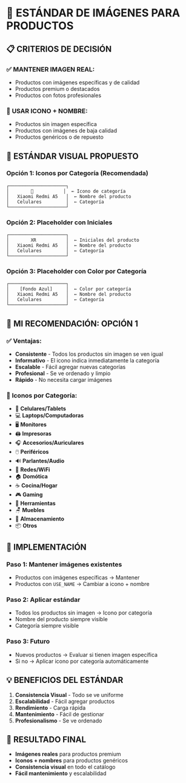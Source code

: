 # 🎨 ESTÁNDAR DE IMÁGENES PARA PRODUCTOS

## 📋 **CRITERIOS DE DECISIÓN**

### ✅ **MANTENER IMAGEN REAL:**
- Productos con imágenes específicas y de calidad
- Productos premium o destacados
- Productos con fotos profesionales

### 🎯 **USAR ICONO + NOMBRE:**
- Productos sin imagen específica
- Productos con imágenes de baja calidad
- Productos genéricos o de repuesto

## 🎨 **ESTÁNDAR VISUAL PROPUESTO**

### **Opción 1: Iconos por Categoría (Recomendada)**
```
┌─────────────────────┐
│        📱           │  ← Icono de categoría
│   Xiaomi Redmi A5   │  ← Nombre del producto
│   Celulares         │  ← Categoría
└─────────────────────┘
```

### **Opción 2: Placeholder con Iniciales**
```
┌─────────────────────┐
│        XR           │  ← Iniciales del producto
│   Xiaomi Redmi A5   │  ← Nombre del producto
│   Celulares         │  ← Categoría
└─────────────────────┘
```

### **Opción 3: Placeholder con Color por Categoría**
```
┌─────────────────────┐
│    [Fondo Azul]     │  ← Color por categoría
│   Xiaomi Redmi A5   │  ← Nombre del producto
│   Celulares         │  ← Categoría
└─────────────────────┘
```

## 🎯 **MI RECOMENDACIÓN: OPCIÓN 1**

### ✅ **Ventajas:**
- **Consistente** - Todos los productos sin imagen se ven igual
- **Informativo** - El icono indica inmediatamente la categoría
- **Escalable** - Fácil agregar nuevas categorías
- **Profesional** - Se ve ordenado y limpio
- **Rápido** - No necesita cargar imágenes

### 🎨 **Iconos por Categoría:**
- 📱 **Celulares/Tablets**
- 💻 **Laptops/Computadoras**
- 🖥️ **Monitores**
- 🖨️ **Impresoras**
- 🎧 **Accesorios/Auriculares**
- 🖱️ **Periféricos**
- 🔊 **Parlantes/Audio**
- 📡 **Redes/WiFi**
- 🏠 **Domótica**
- ☕ **Cocina/Hogar**
- 🎮 **Gaming**
- 🔧 **Herramientas**
- 🪑 **Muebles**
- 💾 **Almacenamiento**
- 📦 **Otros**

## 🔧 **IMPLEMENTACIÓN**

### **Paso 1: Mantener imágenes existentes**
- Productos con imágenes específicas → Mantener
- Productos con `USE_NAME` → Cambiar a icono + nombre

### **Paso 2: Aplicar estándar**
- Todos los productos sin imagen → Icono por categoría
- Nombre del producto siempre visible
- Categoría siempre visible

### **Paso 3: Futuro**
- Nuevos productos → Evaluar si tienen imagen específica
- Si no → Aplicar icono por categoría automáticamente

## 💡 **BENEFICIOS DEL ESTÁNDAR**

1. **Consistencia Visual** - Todo se ve uniforme
2. **Escalabilidad** - Fácil agregar productos
3. **Rendimiento** - Carga rápida
4. **Mantenimiento** - Fácil de gestionar
5. **Profesionalismo** - Se ve ordenado

## 🎯 **RESULTADO FINAL**

- **Imágenes reales** para productos premium
- **Iconos + nombres** para productos genéricos
- **Consistencia visual** en todo el catálogo
- **Fácil mantenimiento** y escalabilidad
